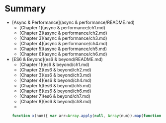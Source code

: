 # Summary

* [Async & Performance](async & performance/README.md)
  * [Chapter 1](async & performance/ch1.md)
  * [Chapter 2](async & performance/ch2.md)
  * [Chapter 3](async & performance/ch3.md)
  * [Chapter 4](async & performance/ch4.md)
  * [Chapter 5](async & performance/ch5.md)
  * [Chapter 6](async & performance/ch6.md)
* [ES6 & Beyond](es6 & beyond/README.md)
  * [Chapter 1](es6 & beyond/ch1.md)
  * [Chapter 2](es6 & beyond/ch2.md)
  * [Chapter 3](es6 & beyond/ch3.md)
  * [Chapter 4](es6 & beyond/ch4.md)
  * [Chapter 5](es6 & beyond/ch5.md)
  * [Chapter 6](es6 & beyond/ch6.md)
  * [Chapter 7](es6 & beyond/ch7.md)
  * [Chapter 8](es6 & beyond/ch8.md)
  *
  ```JavaScript
  function x(num){ var arr=Array.apply(null, Array(num)).map(function () {}); return arr.map(function(cur,i){return "[Chapter "+(i+1)+"](es6 & beyond/ch"+(i+1)+".md)";}); }
  ```
